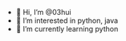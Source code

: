 - 👋 Hi, I’m @03hui
- 👀 I’m interested in python, java
- 🌱 I’m currently learning python


<!---
03hui/03hui is a ✨ special ✨ repository because its `README.md` (this file) appears on your GitHub profile.
You can click the Preview link to take a look at your changes.
--->
